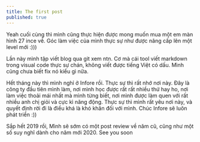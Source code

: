```yaml
---
title: The first post
published: true
---
```


Yeah cuối cùng thì mình cũng thực hiện được mong muốn mua một em màn hình 27 ince về. Góc làm việc của mình thực sự như được nâng cấp
lên một level mới :)))

Lần này mình tập viết blog qua git xem ntn. Cơ mà cái tool viết markdown trong visual code thực sự chán, không viết được tiếng Việt có dấu. 
Mình cũng chưa biết fix nó kiểu gì nữa.

Hết tháng này thì mình nghỉ ở Infore rồi. Thực sự thì rất nhớ nơi này. Đây là công ty đầu tiên mình làm, nơi mình học được rất rất nhiều thứ hay ho, nơi 
làm việc thoải mái nhất mà mình từng biết, nơi mình được làm quen với rất nhiều anh chị giỏi và cực kì năng động. Thực sự 
thì mình rất yêu nơi này, và quyết định rời đi là điều khá là khó khăn đối với mình. Chúc Infore sẽ luôn phát triển :))

Sắp hết 2019 rồi, Mình sẽ sớm có một post review về năm cũ, cũng như một số suy nghĩ dành cho năm mới 2020. See you soon